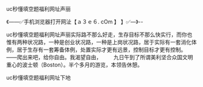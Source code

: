 uc秒懂填空题福利网址声丽

《——✅手机浏览器打开网沚【ａ３ｅ６. cOm 】 】✅—》--

uc秒懂填空题福利网址声丽实际路不那么好走，生存目标不那么快实行，而你也惟有两种状况路，一种是创业状况路，一种是上岗状况路，居于实际有一套消化体例，居于生存有一套筹备体例，处置实际才更有远景，控制目标才更有控制。
——爬出来吧，给你自由。我渴望自由，
　　九日午到了所谓美利坚合众国文明重心的波士顿（Boston）。半个多月的游览，本领告休憩。





uc秒懂填空题福利网址下地
